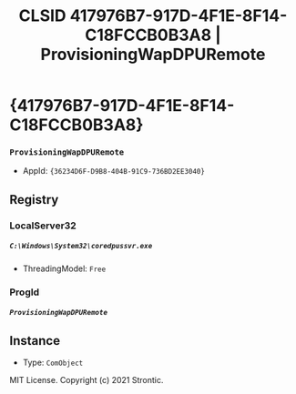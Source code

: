 ﻿---
title: "CLSID 417976B7-917D-4F1E-8F14-C18FCCB0B3A8 | ProvisioningWapDPURemote"
excerpt: What is COM-Object CLSID 417976B7-917D-4F1E-8F14-C18FCCB0B3A8?
---

# {417976B7-917D-4F1E-8F14-C18FCCB0B3A8}

### `ProvisioningWapDPURemote`
* AppId: `{36234D6F-D9B8-404B-91C9-736BD2EE3040}`

## Registry


### LocalServer32

##### `C:\Windows\System32\coredpussvr.exe`
* ThreadingModel: `Free`

### ProgId

##### `ProvisioningWapDPURemote`

## Instance

* Type: `ComObject`

MIT License. Copyright (c) 2021 Strontic.


